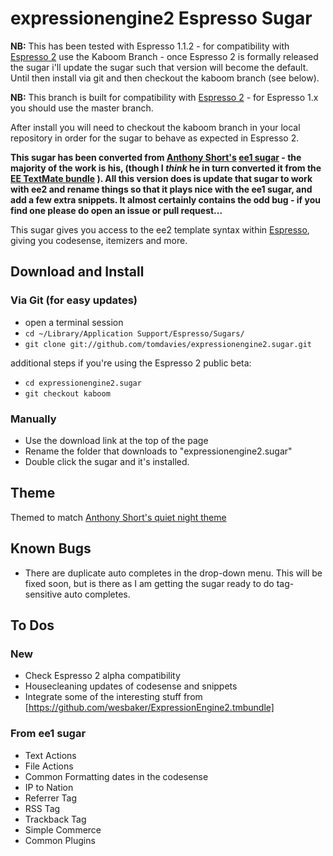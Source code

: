 # expressionengine2 Espresso Sugar

**NB:** This has been tested with Espresso 1.1.2 - for compatibility with [Espresso 2](http://macrabbit.com/espresso/2/) use the Kaboom Branch - once Espresso 2 is formally released the sugar i'll update the sugar such that version will become the default. Until then install via git and then checkout the kaboom branch (see below).

**NB:** This branch is built for compatibility with [Espresso 2](http://macrabbit.com/espresso/2/) - for Espresso 1.x you should use the master branch.

After install you will need to checkout the kaboom branch in your local repository in order for the sugar to behave as expected in Espresso 2.

**This sugar has been converted from [Anthony Short's](https://github.com/anthonyshort/) [ee1 sugar](https://github.com/anthonyshort/expressionengine.sugar) - the majority of the work is his, (though I *think* he in turn converted it from the [EE TextMate bundle](http://www.chrisruzin.net/entry/textmate_expressionengine_bundle/) ). All this version does is update that sugar to work with ee2 and rename things so that it plays nice with the ee1 sugar, and add a few extra snippets. It almost certainly contains the odd bug - if you find one please do open an issue or pull request...**

This sugar gives you access to the ee2 template syntax within [Espresso](http://macrabbit.com/espresso/), giving you codesense, itemizers and more. 

## Download and Install

### Via Git (for easy updates)

- open a terminal session
- `cd ~/Library/Application Support/Espresso/Sugars/`
- `git clone git://github.com/tomdavies/expressionengine2.sugar.git`

additional steps if you're using the Espresso 2 public beta:

- `cd expressionengine2.sugar`
- `git checkout kaboom`

### Manually

- Use the download link at the top of the page
- Rename the folder that downloads to "expressionengine2.sugar"
- Double click the sugar and it's installed. 
	
## Theme

Themed to match [Anthony Short's quiet night theme](http://github.com/anthonyshort/quiet-night.foam/tree/master)
	
## Known Bugs

- There are duplicate auto completes in the drop-down menu. This will be fixed soon, but is there as I am getting the sugar ready to do tag-sensitive auto completes. 

## To Dos

### New

- Check Espresso 2 alpha compatibility 
- Housecleaning updates of codesense and snippets
- Integrate some of the interesting stuff from [https://github.com/wesbaker/ExpressionEngine2.tmbundle]

### From ee1 sugar

- Text Actions
- File Actions
- Common Formatting dates in the codesense
- IP to Nation
- Referrer Tag
- RSS Tag
- Trackback Tag
- Simple Commerce
- Common Plugins